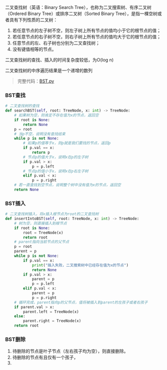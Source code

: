 二叉查找树（英语：Binary Search Tree），也称为二叉搜索树、有序二叉树（Ordered Binary Tree）或排序二叉树（Sorted Binary Tree），是指一棵空树或者具有下列性质的二叉树：

1. 若任意节点的左子树不空，则左子树上所有节点的值均小于它的根节点的值；
2. 若任意节点的右子树不空，则右子树上所有节点的值均大于它的根节点的值；
3. 任意节点的左、右子树也分别为二叉查找树；
4. 没有键值相等的节点。

二叉查找树的查找、插入的时间复杂度较低，为O(log n)

二叉查找树的中序遍历结果是一个递增的数列


> 完整代码：[BST.py](/数据结构/BST.py)
### BST查找

```python
# 二叉查找树的查找
def searchBST(self, root: TreeNode, x: int) -> TreeNode:
    # 如果树为空，则肯定不存在值为x的节点，返回空
    if root is None:
        return None
    p = root
    # 当p不空，说明没有查找结束
    while p is not None:
        # 如果p的值等于x，则p就是我们要找的节点，返回p
        if p.val == x:
            return p
        # 节点p的值大于x，说明x在p的左子树
        if p.val > x:
            p = p.left
        # 节点p的值小于x，说明x在p右左子树
        elif p.val < x:
            p = p.right
    # 若一直查找到空节点，说明整个树中没有值为x的节点，返回空
    return None
```


### BST插入

```python
# 二叉查找树插入，将x插入根节点为root的二叉查找树
def insertIntoBST(self, root: TreeNode, x: int) -> TreeNode:
    # 树为空，则直接插入到根节点
    if root is None:
        root = TreeNode(x)
        return root
    # parent指向当前节点的父节点
    p = root
    parent = p
    while p is not None:
        if p.val == x:
            print("插入失败，二叉搜索树中已经存在值为x的节点")
            return None
        if p.val > x:
            parent = p
            p = p.left
        elif p.val < x:
            parent = p
            p = p.right
    # 循环完成，parent指向p的父节点，值将被插入到parent的左孩子或者右孩子
    if parent.val > x:
        parent.left = TreeNode(x)
    else:
        parent.right = TreeNode(x)
    return root
```

### BST删除

1. 待删除的节点是叶子节点（左右孩子均为空），则直接删除。
2. 待删除的节点有且仅有一个孩子，
3. 